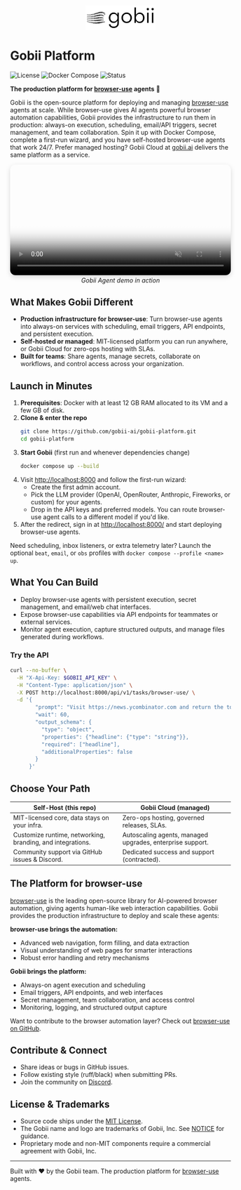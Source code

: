 <p align="center">
  <picture>
    <source media="(prefers-color-scheme: dark)" srcset="assets/logo/noBgWhite.png" />
    <source media="(prefers-color-scheme: light)" srcset="assets/logo/noBgBlack.png" />
    <img src="assets/logo/noBgBlack.png" alt="Gobii logo" width="160" />
  </picture>
</p>

# Gobii Platform

![License](https://img.shields.io/badge/license-MIT-green.svg)
![Docker Compose](https://img.shields.io/badge/docker-compose-blue?logo=docker)
![Status](https://img.shields.io/badge/status-early%20access-orange)

**The production platform for [browser-use](https://github.com/browser-use/browser-use) agents** 🚀

Gobii is the open-source platform for deploying and managing [browser-use](https://github.com/browser-use/browser-use) agents at scale. While browser-use gives AI agents powerful browser automation capabilities, Gobii provides the infrastructure to run them in production: always-on execution, scheduling, email/API triggers, secret management, and team collaboration. Spin it up with Docker Compose, complete a first-run wizard, and you have self-hosted browser-use agents that work 24/7. Prefer managed hosting? Gobii Cloud at [gobii.ai](https://gobii.ai) delivers the same platform as a service.

<p align="center">
  <video
    src="https://github.com/user-attachments/assets/b18068c6-695c-4a21-ac08-c298218b7882"
    width="800"
    controls
    muted
    loop
    playsinline
    poster="https://github.com/user-attachments/assets/ab12cd34-ef56-7890-gh12-ijkl3456mnop"
    style="border-radius:12px;box-shadow:0 4px 12px rgba(0,0,0,0.15);max-width:100%;height:auto;"
  >
  </video>
  <br/>
  <em>Gobii Agent demo in action</em>
</p>

## What Makes Gobii Different
- **Production infrastructure for browser-use**: Turn browser-use agents into always-on services with scheduling, email triggers, API endpoints, and persistent execution.
- **Self-hosted or managed**: MIT-licensed platform you can run anywhere, or Gobii Cloud for zero-ops hosting with SLAs.
- **Built for teams**: Share agents, manage secrets, collaborate on workflows, and control access across your organization.

## Launch in Minutes
1. **Prerequisites**: Docker with at least 12 GB RAM allocated to its VM and a few GB of disk.
2. **Clone & enter the repo**
   ```bash
   git clone https://github.com/gobii-ai/gobii-platform.git
   cd gobii-platform
   ```
3. **Start Gobii** (first run and whenever dependencies change)
   ```bash
   docker compose up --build
   ```
4. Visit [http://localhost:8000](http://localhost:8000) and follow the first-run wizard:
   - Create the first admin account.
   - Pick the LLM provider (OpenAI, OpenRouter, Anthropic, Fireworks, or custom) for your agents.
   - Drop in the API keys and preferred models. You can route browser-use agent calls to a different model if you'd like.
5. After the redirect, sign in at [http://localhost:8000/](http://localhost:8000/) and start deploying browser-use agents.

Need scheduling, inbox listeners, or extra telemetry later? Launch the optional `beat`, `email`, or `obs` profiles with `docker compose --profile <name> up`.

## What You Can Build
- Deploy browser-use agents with persistent execution, secret management, and email/web chat interfaces.
- Expose browser-use capabilities via API endpoints for teammates or external services.
- Monitor agent execution, capture structured outputs, and manage files generated during workflows.

### Try the API
```bash
curl --no-buffer \
  -H "X-Api-Key: $GOBII_API_KEY" \
  -H "Content-Type: application/json" \
  -X POST http://localhost:8000/api/v1/tasks/browser-use/ \
  -d '{
        "prompt": "Visit https://news.ycombinator.com and return the top headline",
        "wait": 60,
        "output_schema": {
          "type": "object",
          "properties": {"headline": {"type": "string"}},
          "required": ["headline"],
          "additionalProperties": false
        }
      }'
```

## Choose Your Path
| Self-Host (this repo) | Gobii Cloud (managed) |
| --- | --- |
| MIT-licensed core, data stays on your infra. | Zero-ops hosting, governed releases, SLAs. |
| Customize runtime, networking, branding, and integrations. | Autoscaling agents, managed upgrades, enterprise support. |
| Community support via GitHub issues & Discord. | Dedicated success and support (contracted). |

## The Platform for browser-use

[browser-use](https://github.com/browser-use/browser-use) is the leading open-source library for AI-powered browser automation, giving agents human-like web interaction capabilities. Gobii provides the production infrastructure to deploy and scale these agents:

**browser-use brings the automation:**
- Advanced web navigation, form filling, and data extraction
- Visual understanding of web pages for smarter interactions
- Robust error handling and retry mechanisms

**Gobii brings the platform:**
- Always-on agent execution and scheduling
- Email triggers, API endpoints, and web interfaces
- Secret management, team collaboration, and access control
- Monitoring, logging, and structured output capture

Want to contribute to the browser automation layer? Check out [browser-use on GitHub](https://github.com/browser-use/browser-use).

## Contribute & Connect
- Share ideas or bugs in GitHub issues.
- Follow existing style (ruff/black) when submitting PRs.
- Join the community on [Discord](https://discord.gg/yyDB8GwxtE).

## License & Trademarks
- Source code ships under the [MIT License](LICENSE).
- The Gobii name and logo are trademarks of Gobii, Inc. See [NOTICE](NOTICE) for guidance.
- Proprietary mode and non-MIT components require a commercial agreement with Gobii, Inc.

---

Built with ❤️ by the Gobii team. The production platform for [browser-use](https://github.com/browser-use/browser-use) agents.

